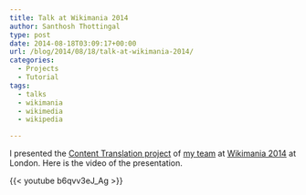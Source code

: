 ```yaml
---
title: Talk at Wikimania 2014
author: Santhosh Thottingal
type: post
date: 2014-08-18T03:09:17+00:00
url: /blog/2014/08/18/talk-at-wikimania-2014/
categories:
  - Projects
  - Tutorial
tags:
  - talks
  - wikimania
  - wikimedia
  - wikipedia

---
```

I presented the [Content Translation project][1] of [my team][2] at [Wikimania 2014][3] at London. Here is the video of the presentation.

{{< youtube b6qvv3eJ_Ag >}}

 [1]: http://www.mediawiki.org/wiki/Content_translation
 [2]: http://www.mediawiki.org/wiki/Special:MyLanguage/Wikimedia_Language_engineering
 [3]: wikimania2014.wikimedia.org